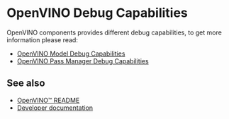 # OpenVINO Debug Capabilities

OpenVINO components provides different debug capabilities, to get more information please read:

* [OpenVINO Model Debug Capabilities](https://docs.openvino.ai/2023.2/openvino_docs_OV_UG_Model_Representation.html#model-debug-capabilities)
* [OpenVINO Pass Manager Debug Capabilities](#todo)

## See also
 * [OpenVINO™ README](../../README.md)
 * [Developer documentation](../../docs/dev/index.md)
